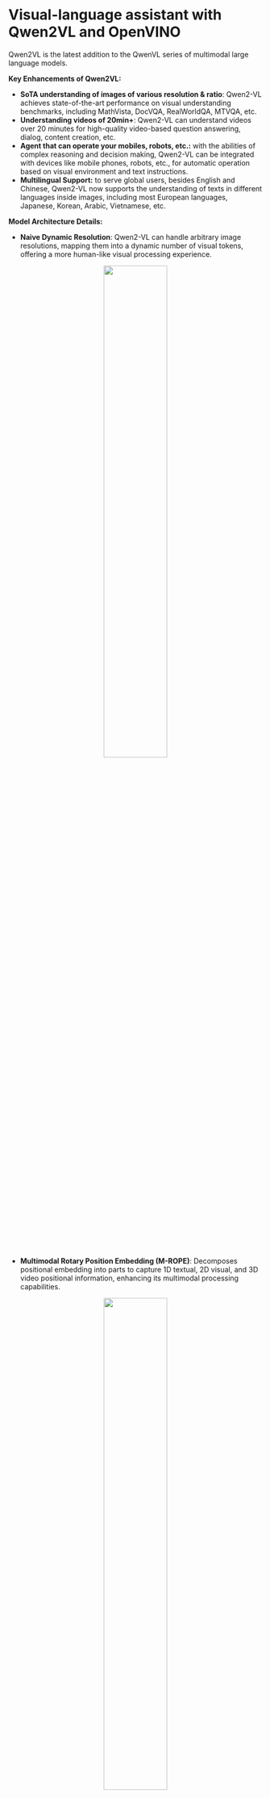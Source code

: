 # Visual-language assistant with Qwen2VL and OpenVINO

Qwen2VL is the latest addition to the QwenVL series of multimodal large language models.

**Key Enhancements of Qwen2VL:**
* **SoTA understanding of images of various resolution & ratio**: Qwen2-VL achieves state-of-the-art performance on visual understanding benchmarks, including MathVista, DocVQA, RealWorldQA, MTVQA, etc.
* **Understanding videos of 20min+**: Qwen2-VL can understand videos over 20 minutes for high-quality video-based question answering, dialog, content creation, etc.
* **Agent that can operate your mobiles, robots, etc.:** with the abilities of complex reasoning and decision making, Qwen2-VL can be integrated with devices like mobile phones, robots, etc., for automatic operation based on visual environment and text instructions.
* **Multilingual Support:** to serve global users, besides English and Chinese, Qwen2-VL now supports the understanding of texts in different languages inside images, including most European languages, Japanese, Korean, Arabic, Vietnamese, etc.


**Model Architecture Details:**

* **Naive Dynamic Resolution**: Qwen2-VL can handle arbitrary image resolutions, mapping them into a dynamic number of visual tokens, offering a more human-like visual processing experience.

<p align="center">
    <img src="https://qianwen-res.oss-accelerate-overseas.aliyuncs.com/Qwen2-VL/qwen2_vl.jpg" width="50%"/>
<p>

* **Multimodal Rotary Position Embedding (M-ROPE)**: Decomposes positional embedding into parts to capture 1D textual, 2D visual, and 3D video positional information, enhancing its multimodal processing capabilities.

<p align="center">
    <img src="http://qianwen-res.oss-accelerate-overseas.aliyuncs.com/Qwen2-VL/mrope.png" width="50%"/>
<p>



More details about model can be found in [model card](https://huggingface.co/Qwen/Qwen2-VL-7B-Instruct), [blog](https://qwenlm.github.io/blog/qwen2-vl/) and original [repo](https://github.com/QwenLM/Qwen2-VL).

In this tutorial we consider how to convert and optimize Qwen2VL model for creating multimodal chatbot. Additionally, we demonstrate how to apply stateful transformation on LLM part and model optimization techniques like weights compression using [NNCF](https://github.com/openvinotoolkit/nncf)

## Notebook contents
The tutorial consists from following steps:

- Install requirements
- Convert and Optimize model
- Run OpenVINO model inference
- Launch Interactive demo

In this demonstration, you'll create interactive chatbot that can answer questions about provided image's content.

The image bellow illustrates example of input prompt and model answer.
![example.png](https://github.com/user-attachments/assets/7e12ac6c-12f8-43d8-9c0a-b63d6ecaf20b)

## Installation instructions
This is a self-contained example that relies solely on its own code.</br>
We recommend running the notebook in a virtual environment. You only need a Jupyter server to start.
For details, please refer to [Installation Guide](../../README.md).

<img referrerpolicy="no-referrer-when-downgrade" src="https://static.scarf.sh/a.png?x-pxid=5b5a4db0-7875-4bfb-bdbd-01698b5b1a77&file=notebooks/qwen2-vl/README.md" />
